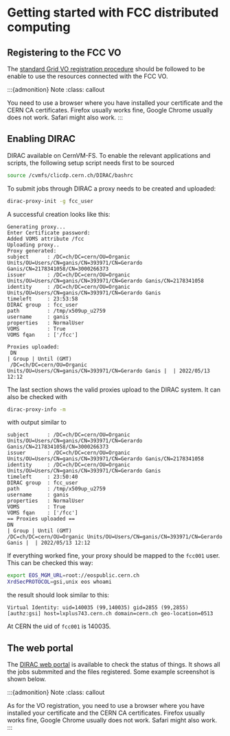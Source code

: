 # Getting started with FCC distributed computing

## Registering to the FCC VO

The [standard Grid VO registration procedure][signup]
should be followed to be enable to use the resources connected with the FCC VO.

:::{admonition} Note
:class: callout

You need to use a browser where you have installed your certificate and the CERN
CA certificates. Firefox usually works fine, Google Chrome usually does not
work. Safari might also work.
:::

[signup]: https://voms2.cern.ch:8443/voms/fcc/aup/sign.action

## Enabling DIRAC

DIRAC available on CernVM-FS. To enable the relevant applications and scripts, the
following setup script needs first to be sourced

```bash
source /cvmfs/clicdp.cern.ch/DIRAC/bashrc
```

To submit jobs through DIRAC a proxy needs to be created and uploaded:

```bash
dirac-proxy-init -g fcc_user
```
A successful creation looks like this:
```
Generating proxy...
Enter Certificate password:
Added VOMS attribute /fcc
Uploading proxy..
Proxy generated:
subject      : /DC=ch/DC=cern/OU=Organic Units/OU=Users/CN=ganis/CN=393971/CN=Gerardo Ganis/CN=2178341058/CN=3000266373
issuer       : /DC=ch/DC=cern/OU=Organic Units/OU=Users/CN=ganis/CN=393971/CN=Gerardo Ganis/CN=2178341058
identity     : /DC=ch/DC=cern/OU=Organic Units/OU=Users/CN=ganis/CN=393971/CN=Gerardo Ganis
timeleft     : 23:53:58
DIRAC group  : fcc_user
path         : /tmp/x509up_u2759
username     : ganis
properties   : NormalUser
VOMS         : True
VOMS fqan    : ['/fcc']

Proxies uploaded:
 DN                                                                           | Group | Until (GMT)
 /DC=ch/DC=cern/OU=Organic Units/OU=Users/CN=ganis/CN=393971/CN=Gerardo Ganis |  | 2022/05/13 12:12
```
The last section shows the valid proxies upload to the DIRAC system. It can also be checked with
```bash
dirac-proxy-info -m
```
with output similar to
```
subject      : /DC=ch/DC=cern/OU=Organic Units/OU=Users/CN=ganis/CN=393971/CN=Gerardo Ganis/CN=2178341058/CN=3000266373
issuer       : /DC=ch/DC=cern/OU=Organic Units/OU=Users/CN=ganis/CN=393971/CN=Gerardo Ganis/CN=2178341058
identity     : /DC=ch/DC=cern/OU=Organic Units/OU=Users/CN=ganis/CN=393971/CN=Gerardo Ganis
timeleft     : 23:50:40
DIRAC group  : fcc_user
path         : /tmp/x509up_u2759
username     : ganis
properties   : NormalUser
VOMS         : True
VOMS fqan    : ['/fcc']
== Proxies uploaded ==
DN                                                                           | Group | Until (GMT)
/DC=ch/DC=cern/OU=Organic Units/OU=Users/CN=ganis/CN=393971/CN=Gerardo Ganis |  | 2022/05/13 12:12
```

If everything worked fine, your proxy should be mapped to the `fcc001` user. This can be checked this way:

```bash
export EOS_MGM_URL=root://eospublic.cern.ch
XrdSecPROTOCOL=gsi,unix eos whoami
```
the result should look similar to this:
```
Virtual Identity: uid=140035 (99,140035) gid=2855 (99,2855) [authz:gsi] host=lxplus743.cern.ch domain=cern.ch geo-location=0513
```

At CERN the uid of `fcc001` is 140035.

## The web portal

The [DIRAC web portal][diracweb] is available to check the status of things. It shows all the jobs submmited and the
files registered. Some example screenshot is shown below.


:::{admonition} Note
:class: callout

As for the VO registration, you need to use a browser where you have installed
your certificate and the CERN CA certificates. Firefox usually works fine,
Google Chrome usually does not work. Safari might also work.
:::

[diracweb]: https://voilcdiracwebapp2.cern.ch/DIRAC/?view=tabs&theme=Crisp&url_state=1|*DIRAC.JobMonitor.classes.JobMonitor
